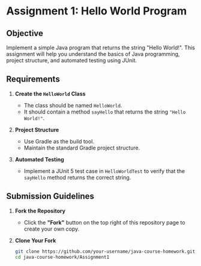 # Assignment 1: Hello World Program

## **Objective**

Implement a simple Java program that returns the string "Hello World!". This assignment will help you understand the basics of Java programming, project structure, and automated testing using JUnit.

## **Requirements**

1. **Create the `HelloWorld` Class**
   - The class should be named `HelloWorld`.
   - It should contain a method `sayHello` that returns the string `"Hello World!"`.

2. **Project Structure**
   - Use Gradle as the build tool.
   - Maintain the standard Gradle project structure.

3. **Automated Testing**
   - Implement a JUnit 5 test case in `HelloWorldTest` to verify that the `sayHello` method returns the correct string.

## **Submission Guidelines**

1. **Fork the Repository**
   - Click the **"Fork"** button on the top right of this repository page to create your own copy.

2. **Clone Your Fork**
   ```bash
   git clone https://github.com/your-username/java-course-homework.git
   cd java-course-homework/Assignment1
